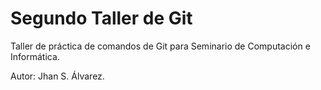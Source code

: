 # Segundo Taller de Git

Taller de práctica de comandos de Git para Seminario de Computación e
Informática.

Autor: Jhan S. Álvarez.
